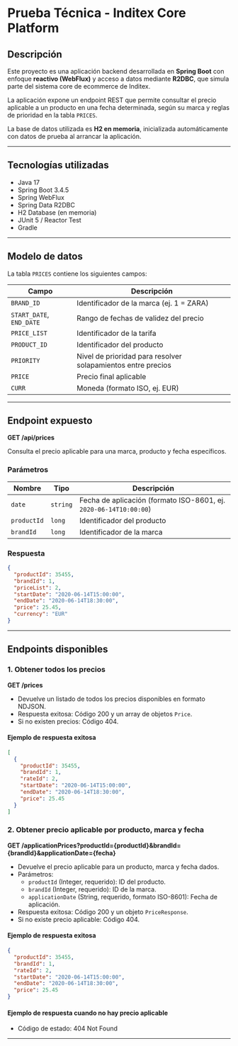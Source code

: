 # Prueba Técnica - Inditex Core Platform

## Descripción

Este proyecto es una aplicación backend desarrollada en **Spring Boot** con enfoque **reactivo (WebFlux)** y acceso a datos mediante **R2DBC**, que simula parte del sistema core de ecommerce de Inditex.

La aplicación expone un endpoint REST que permite consultar el precio aplicable a un producto en una fecha determinada, según su marca y reglas de prioridad en la tabla `PRICES`.

La base de datos utilizada es **H2 en memoria**, inicializada automáticamente con datos de prueba al arrancar la aplicación.

---

## Tecnologías utilizadas

- Java 17
- Spring Boot 3.4.5
- Spring WebFlux
- Spring Data R2DBC
- H2 Database (en memoria)
- JUnit 5 / Reactor Test
- Gradle

---

## Modelo de datos

La tabla `PRICES` contiene los siguientes campos:

| Campo       | Descripción                                                                 |
|-------------|-----------------------------------------------------------------------------|
| `BRAND_ID`  | Identificador de la marca (ej. 1 = ZARA)                                    |
| `START_DATE`, `END_DATE` | Rango de fechas de validez del precio                     |
| `PRICE_LIST`| Identificador de la tarifa                                                  |
| `PRODUCT_ID`| Identificador del producto                                                  |
| `PRIORITY`  | Nivel de prioridad para resolver solapamientos entre precios               |
| `PRICE`     | Precio final aplicable                                                      |
| `CURR`      | Moneda (formato ISO, ej. EUR)                                               |

---

## Endpoint expuesto

**GET /api/prices**

Consulta el precio aplicable para una marca, producto y fecha específicos.

### Parámetros

| Nombre        | Tipo     | Descripción                          |
|---------------|----------|--------------------------------------|
| `date`        | `string` | Fecha de aplicación (formato ISO-8601, ej. `2020-06-14T10:00:00`) |
| `productId`   | `long`   | Identificador del producto           |
| `brandId`     | `long`   | Identificador de la marca            |

### Respuesta

```json
{
  "productId": 35455,
  "brandId": 1,
  "priceList": 2,
  "startDate": "2020-06-14T15:00:00",
  "endDate": "2020-06-14T18:30:00",
  "price": 25.45,
  "currency": "EUR"
}
```

---

## Endpoints disponibles

### 1. Obtener todos los precios

**GET /prices**

- Devuelve un listado de todos los precios disponibles en formato NDJSON.
- Respuesta exitosa: Código 200 y un array de objetos `Price`.
- Si no existen precios: Código 404.

#### Ejemplo de respuesta exitosa

```json
[
  {
    "productId": 35455,
    "brandId": 1,
    "rateId": 2,
    "startDate": "2020-06-14T15:00:00",
    "endDate": "2020-06-14T18:30:00",
    "price": 25.45
  }
]
```

### 2. Obtener precio aplicable por producto, marca y fecha

**GET /applicationPrices?productId={productId}&brandId={brandId}&applicationDate={fecha}**

- Devuelve el precio aplicable para un producto, marca y fecha dados.
- Parámetros:
  - `productId` (Integer, requerido): ID del producto.
  - `brandId` (Integer, requerido): ID de la marca.
  - `applicationDate` (String, requerido, formato ISO-8601): Fecha de aplicación.
- Respuesta exitosa: Código 200 y un objeto `PriceResponse`.
- Si no existe precio aplicable: Código 404.

#### Ejemplo de respuesta exitosa

```json
{
  "productId": 35455,
  "brandId": 1,
  "rateId": 2,
  "startDate": "2020-06-14T15:00:00",
  "endDate": "2020-06-14T18:30:00",
  "price": 25.45
}
```

#### Ejemplo de respuesta cuando no hay precio aplicable

- Código de estado: 404 Not Found

---
